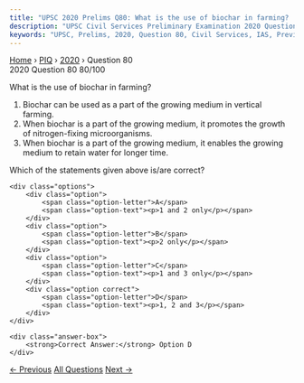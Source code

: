```yaml
---
title: "UPSC 2020 Prelims Q80: What is the use of biochar in farming?   1. Biochar can be u..."
description: "UPSC Civil Services Preliminary Examination 2020 Question 80 with options and answer"
keywords: "UPSC, Prelims, 2020, Question 80, Civil Services, IAS, Previous Year Questions"
---
```


<nav class="breadcrumb">
    <a href="../../">Home</a>
    <span>›</span>
    <a href="../">PIQ</a>
    <span>›</span>
    <a href="./">2020</a>
    <span>›</span>
    <span>Question 80</span>
</nav>

<div class="question-header">
    <div class="question-meta">
        <span class="year-badge">2020</span>
        <span class="question-number">Question 80</span>
        <span class="progress">80/100</span>
    </div>
    <div class="progress-bar">
        <div class="progress-fill" style="width: 80.0%"></div>
    </div>
</div>

<div class="question-content">
    <div class="question-text">
        <p>What is the use of biochar in farming?</p>
<ol>
<li>Biochar can be used as a part of the growing medium in vertical farming.</li>
<li>When biochar is a part of the growing medium, it promotes the growth of nitrogen-fixing microorganisms.</li>
<li>When biochar is a part of the growing medium, it enables the growing medium to retain water for longer time.</li>
</ol>
<p>Which of the statements given above is/are correct?</p>
    </div>
    
    <div class="options">
        <div class="option">
            <span class="option-letter">A</span>
            <span class="option-text"><p>1 and 2 only</p></span>
        </div>
        <div class="option">
            <span class="option-letter">B</span>
            <span class="option-text"><p>2 only</p></span>
        </div>
        <div class="option">
            <span class="option-letter">C</span>
            <span class="option-text"><p>1 and 3 only</p></span>
        </div>
        <div class="option correct">
            <span class="option-letter">D</span>
            <span class="option-text"><p>1, 2 and 3</p></span>
        </div>
    </div>

    <div class="answer-box">
        <strong>Correct Answer:</strong> Option D
    </div>
</div>

<div class="question-nav">
    <a href="../q079-consider-the-following-statements-1-coal-ash-conta/" class="nav-btn prev">← Previous</a>
    <a href="../" class="nav-btn center">All Questions</a>
    <a href="../q081-if-a-particular-plant-species-is-placed-under-sche/" class="nav-btn next">Next →</a>
</div>
